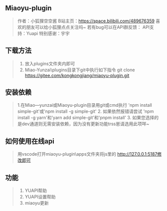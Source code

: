 ## Miaoyu-plugin
> 作者：小狐狸空空酱
> B站主页：https://space.bilibili.com/489676359
> 喜欢的朋友可以给小狐狸点点关注吗~
> 若有bug可以在API群反馈：
> API支持：Yuapi
> 特别感谢：宇宇
## 下载方法
> 1. 放入plugins文件夹内即可
> 2. Miao-Yunzai\plugins目录下git中执行如下指令
> git clone https://gitee.com/kongkongjiang/miaoyu-plugin.git
## 安装依赖
> 1.在Miao—yunzai或Miaoyu-plugin目录用git或cmd执行
> 'npm install simple-git'或'npm install -g simple-git'
> 2. 如果依然报错请尝试
> 'npm install -g yarn'和'yarn add simple-git'和'pnpm install'
> 3. 如果您选择的是dev通道则无需安装依赖，因为没有更新功能trss崽请选用此项咩~
## 如何使用在线api
> 用vscode打开miaoyu-plugin\apps文件夹将js里的
> http://127.0.0.1:5187修改即可
## 功能
>  1. YUAPI帮助
>  2. YUAPI设置帮助
>  3. miaoyu更新
